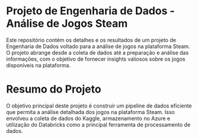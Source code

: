 # Projeto de Engenharia de Dados - Análise de Jogos Steam
Este repositório contém os detalhes e os resultados de um projeto de Engenharia de Dados voltado para a análise de jogos na plataforma Steam. O projeto abrange desde a coleta de dados até a preparação e análise das informações, com o objetivo de fornecer insights valiosos sobre os jogos disponíveis na plataforma.

# Resumo do Projeto
O objetivo principal deste projeto é construir um pipeline de dados eficiente que permita a análise detalhada dos jogos na plataforma Steam. Isso envolveu a coleta de dados do Kaggle, armazenamento no Azure e utilização do Databricks como a principal ferramenta de processamento de dados.
